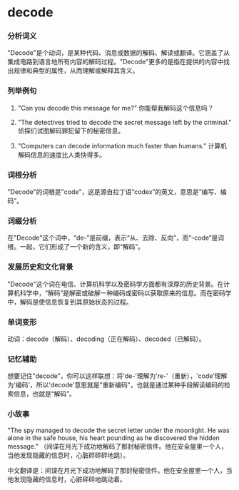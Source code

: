 # decode

### 分析词义

  

"Decode"是个动词，是某种代码、消息或数据的解码、解读或翻译。它涵盖了从集成电路到语言地所有内容的解码过程。"Decode"更多的是指在提供的内容中找出规律和典型的属性，从而理解或解释其含义。

  

### 列举例句

  

1.  "Can you decode this message for me?" 你能帮我解码这个信息吗？
    
      
    
2.  "The detectives tried to decode the secret message left by the criminal." 侦探们试图解码罪犯留下的秘密信息。
    
      
    
3.  "Computers can decode information much faster than humans." 计算机解码信息的速度比人类快得多。
    
      
    

  

### 词根分析

  

"Decode"的词根是"code"，这是源自拉丁语“codex”的英文，意思是“编写、编码”。

  

### 词缀分析

  

在"Decode"这个词中，“de-”是前缀，表示“从、去除、反向”，而“-code”是词根。一起，它们形成了一个新的含义，即“解码”。

  

### 发展历史和文化背景

  

"Decode"这个词在电信、计算机科学以及密码学方面都有深厚的历史背景。在计算机科学中，“解码”是解密或破解一种编码或密码以获取原来的信息。而在密码学中，解码是使信息恢复到其原始状态的过程。

  

### 单词变形

  

动词：decode（解码）、decoding（正在解码）、decoded（已解码）。

  

### 记忆辅助

  

想要记住"decode"，你可以这样联想：将'de-'理解为're-'（重新），'code'理解为'编码'，所以'decode'意思就是"重新编码"，也就是通过某种手段解读编码的检索信息，也就是“解码”。

  

### 小故事

  

"The spy managed to decode the secret letter under the moonlight. He was alone in the safe house, his heart pounding as he discovered the hidden message." （间谍在月光下成功地解码了那封秘密信件。他在安全屋里一个人，当他发现隐藏的信息时，心脏砰砰砰地跳）。

  

中文翻译是：间谍在月光下成功地解码了那封秘密信件。他在安全屋里一个人，当他发现隐藏的信息时，心脏砰砰地跳动着。
